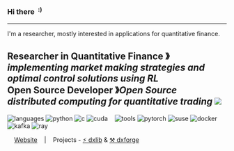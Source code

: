 ### Hi there&nbsp;&nbsp;<sup>:)</sup>
----
I'm a researcher, mostly interested in applications for quantitative finance.

**Researcher in Quantitative Finance** &#12299;_implementing market making strategies and optimal control solutions using RL_
<br/>
**Open Source Developer** &#12299;_Open Source distributed computing for quantitative trading_
![](https://komarev.com/ghpvc/?username=rzimmerdev&abbreviated=true)
----


![languages](https://img.shields.io/static/v1?label=&message=languages:&color=111&style=flat-square)
![python](https://img.shields.io/static/v1?logo=python&label=&message=python&color=36465D&logoColor=AAA&style=flat-square&link=)
![c](https://img.shields.io/static/v1?logo=c&label=&message=lang&color=36465D&logoColor=AAA&style=flat-square)
![cuda](https://img.shields.io/static/v1?logo=nvidia&label=&message=Cuda&color=36465D&logoColor=AAA&style=flat-square)&nbsp;&nbsp;&nbsp;
![tools](https://img.shields.io/static/v1?label=&message=tools:&color=111&style=flat-square)
![pytorch](https://img.shields.io/static/v1?logo=pytorch&label=&message=PyTorch&color=36465D&logoColor=AAA&style=flat-square)
![suse](https://img.shields.io/static/v1?logo=opensuse&label=&message=OpenSUSE&color=36465D&logoColor=AAA&style=flat-square)
![docker](https://img.shields.io/static/v1?logo=docker&label=&message=docker&color=36465D&logoColor=AAA&style=flat-square)
![kafka](https://img.shields.io/static/v1?logo=apachekafka&label=&message=kafka&color=36465D&logoColor=AAA&style=flat-square)
![ray](https://img.shields.io/static/v1?logo=ray&label=&message=ray&color=36465D&logoColor=AAA&style)
&nbsp;&nbsp;&nbsp;

&nbsp;&nbsp;&nbsp;  [Website](https://rzimmerdev.github.io) &nbsp;&nbsp;&nbsp;|&nbsp;&nbsp;&nbsp; Projects - [⚡ dxlib](https://github.com/divergex/dxlib) & [⚒️ dxforge](https://github.com/divergex/dxforge)
